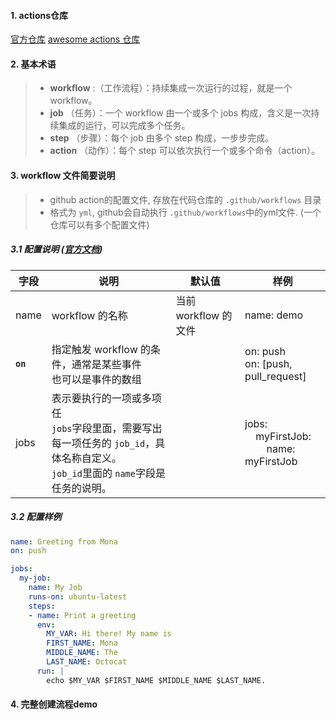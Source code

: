 #### 1. actions仓库

[官方仓库](https://github.com/marketplace?type=actions)       [awesome actions 仓库](https://github.com/sdras/awesome-actions)

#### 2. 基本术语

> * **workflow** :（工作流程）：持续集成一次运行的过程，就是一个 workflow。
> * **job** （任务）：一个 workflow 由一个或多个 jobs 构成，含义是一次持续集成的运行，可以完成多个任务。
> * **step** （步骤）：每个 job 由多个 step 构成，一步步完成。
> * **action** （动作）：每个 step 可以依次执行一个或多个命令（action）。

#### 3. workflow 文件简要说明

> - github action的配置文件, 存放在代码仓库的 `.github/workflows` 目录
> - 格式为 `yml`, github会自动执行 `.github/workflows`中的yml文件. (一个仓库可以有多个配置文件)

##### 3.1 配置说明 ([官方文档](https://help.github.com/en/articles/workflow-syntax-for-github-actions))

| 字段             | 说明                                                                                                                                               | 默认值               | 样例                                                            |
| ---------------- | -------------------------------------------------------------------------------------------------------------------------------------------------- | -------------------- | --------------------------------------------------------------- |
| name             | workflow 的名称                                                                                                                                    | 当前 workflow 的文件 | name: demo                                                      |
| **`on`** | 指定触发 workflow 的条件，通常是某些事件<br />也可以是事件的数组                                                                                   |                      | on: push<br />on: [push, pull_request]                          |
| jobs             | 表示要执行的一项或多项任<br />`jobs`字段里面，需要写出每一项任务的 `job_id`，具体名称自定义。<br />`job_id`里面的 `name`字段是任务的说明。 |                      | jobs:<br />    myFirstJob: <br />        name: myFirstJob |

##### 3.2 配置样例

```yml
name: Greeting from Mona
on: push

jobs:
  my-job:
    name: My Job
    runs-on: ubuntu-latest
    steps:
    - name: Print a greeting
      env:
        MY_VAR: Hi there! My name is
        FIRST_NAME: Mona
        MIDDLE_NAME: The
        LAST_NAME: Octocat
      run: |
        echo $MY_VAR $FIRST_NAME $MIDDLE_NAME $LAST_NAME.
```

#### 4. 完整创建流程demo
